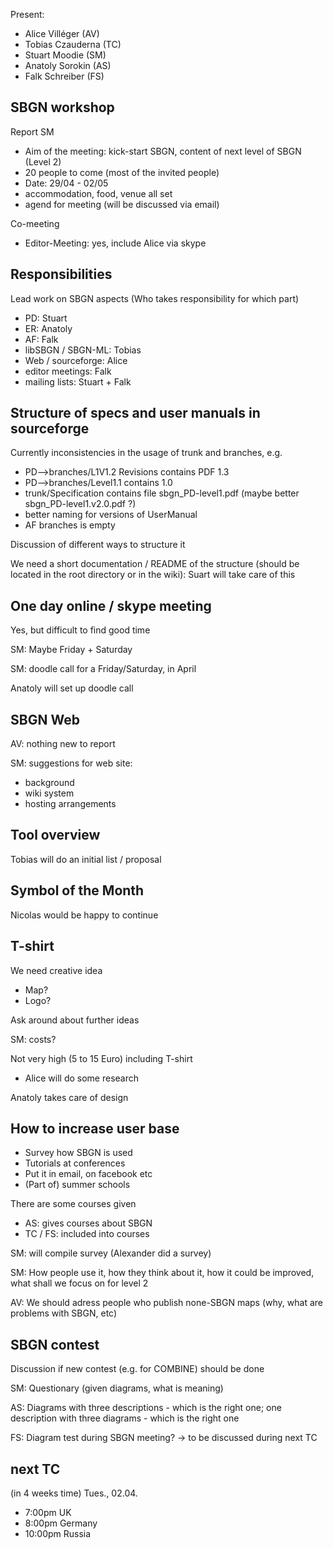 Present:

-   Alice Villéger (AV)
-   Tobias Czauderna (TC)
-   Stuart Moodie (SM)
-   Anatoly Sorokin (AS)
-   Falk Schreiber (FS)

SBGN workshop
-------------

Report SM

-   Aim of the meeting: kick-start SBGN, content of next level of SBGN (Level 2)
-   20 people to come (most of the invited people)
-   Date: 29/04 - 02/05
-   accommodation, food, venue all set
-   agend for meeting (will be discussed via email)

Co-meeting

-   Editor-Meeting: yes, include Alice via skype

Responsibilities
----------------

Lead work on SBGN aspects (Who takes responsibility for which part)

-   PD: Stuart
-   ER: Anatoly
-   AF: Falk
-   libSBGN / SBGN-ML: Tobias
-   Web / sourceforge: Alice
-   editor meetings: Falk
-   mailing lists: Stuart + Falk

Structure of specs and user manuals in sourceforge
--------------------------------------------------

Currently inconsistencies in the usage of trunk and branches, e.g.

-   PD--&gt;branches/L1V1.2 Revisions contains PDF 1.3
-   PD--&gt;branches/Level1.1 contains 1.0
-   trunk/Specification contains file sbgn_PD-level1.pdf (maybe better sbgn_PD-level1.v2.0.pdf ?)
-   better naming for versions of UserManual
-   AF branches is empty

Discussion of different ways to structure it

We need a short documentation / README of the structure (should be located in the root directory or in the wiki): Suart will take care of this

One day online / skype meeting
------------------------------

Yes, but difficult to find good time

SM: Maybe Friday + Saturday

SM: doodle call for a Friday/Saturday, in April

Anatoly will set up doodle call

SBGN Web
--------

AV: nothing new to report

SM: suggestions for web site:

-   background
-   wiki system
-   hosting arrangements

Tool overview
-------------

Tobias will do an initial list / proposal

Symbol of the Month
-------------------

Nicolas would be happy to continue

T-shirt
-------

We need creative idea

-   Map?
-   Logo?

Ask around about further ideas

SM: costs?

Not very high (5 to 15 Euro) including T-shirt

-   Alice will do some research

Anatoly takes care of design

How to increase user base
-------------------------

-   Survey how SBGN is used
-   Tutorials at conferences
-   Put it in email, on facebook etc
-   (Part of) summer schools

There are some courses given

-   AS: gives courses about SBGN
-   TC / FS: included into courses

SM: will compile survey (Alexander did a survey)

SM: How people use it, how they think about it, how it could be improved, what shall we focus on for level 2

AV: We should adress people who publish none-SBGN maps (why, what are problems with SBGN, etc)

SBGN contest
------------

Discussion if new contest (e.g. for COMBINE) should be done

SM: Questionary (given diagrams, what is meaning)

AS: Diagrams with three descriptions - which is the right one; one description with three diagrams - which is the right one

FS: Diagram test during SBGN meeting? -&gt; to be discussed during next TC

next TC
-------

(in 4 weeks time) Tues., 02.04.

-   7:00pm UK
-   8:00pm Germany
-   10:00pm Russia
